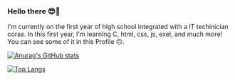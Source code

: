 ### Hello there 😎🦆

<!--
**edu15076/edu15076** is a ✨ _special_ ✨ repository because its `README.md` (this file) appears on your GitHub profile.

Here are some ideas to get you started:

- 🔭 I’m currently working on ...
- 🌱 I’m currently learning ...
- 👯 I’m looking to collaborate on ...
- 🤔 I’m looking for help with ...
- 💬 Ask me about ...
- 📫 How to reach me: ...
- 😄 Pronouns: ...
- ⚡ Fun fact: ...
-->
I'm currently on the first year of high school integrated with a IT techinician corse. In this first year, I'm learning C, html, css, js, exel, and much more! You can see some of it in this Profile 🙃.

[![Anurag's GitHub stats](https://github-readme-stats.vercel.app/api?username=edu15076&theme=merko)](https://github.com/edu15076/github-readme-stats)

[![Top Langs](https://github-readme-stats.vercel.app/api/top-langs/?username=edu15076&theme=merko)](https://github.com/edu15076/github-readme-stats)
